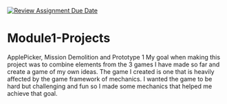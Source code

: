 [![Review Assignment Due Date](https://classroom.github.com/assets/deadline-readme-button-24ddc0f5d75046c5622901739e7c5dd533143b0c8e959d652212380cedb1ea36.svg)](https://classroom.github.com/a/o-3OZDLo)
# Module1-Projects
 ApplePicker, Mission Demolition and Prototype 1
My goal when making this project was to combine elements from the 3 games I have made so far and create a game of my own ideas. The game I created is one that is heavily affected by the game framework of mechanics. I wanted the game to be hard but challenging and fun so I made some mechanics that helped me achieve that goal.

